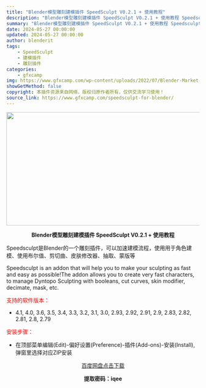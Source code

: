 ```yaml
---
title: "Blender模型雕刻建模插件 SpeedSculpt V0.2.1 + 使用教程"
description: "Blender模型雕刻建模插件 SpeedSculpt V0.2.1 + 使用教程 Speedsculpt是Blender的一个雕刻插件，可以加速建模流程，使用用于角色建模、使用布尔值、剪切曲、皮肤修..."
summary: "Blender模型雕刻建模插件 SpeedSculpt V0.2.1 + 使用教程 Speedsculpt是Blender的一个雕刻插件，可以加速建模流程，使用用于角色建模、使用布尔值、剪切曲、皮肤修..."
date: 2024-05-27 00:00:00
updated: 2024-05-27 00:00:00
author: blenderit
tags: 
    - SpeedSculpt
    - 建模插件
    - 雕刻插件
categories:
    - gfxcamp
img: https://www.gfxcamp.com/wp-content/uploads/2022/07/Blender-Market-Speedsculpt.jpg
showGetMethod: false
copyright: 本插件资源来自网络，版权归原作者所有，仅供交流学习使用！
source_link: https://www.gfxcamp.com/speedsculpt-for-blender/
---
```

<div><p><img decoding="async" class="aligncenter size-full wp-image-105159" src="https://www.gfxcamp.com/wp-content/uploads/2022/07/Blender-Market-Speedsculpt.jpg" data-src="https://www.gfxcamp.com/wp-content/uploads/2022/07/Blender-Market-Speedsculpt.jpg" alt="" width="590" height="295" data-srcset="https://www.gfxcamp.com/wp-content/uploads/2022/07/Blender-Market-Speedsculpt.jpg 590w, https://www.gfxcamp.com/wp-content/uploads/2022/07/Blender-Market-Speedsculpt-150x75.jpg 150w" data-sizes="(max-width: 590px) 100vw, 590px"></p><p style="text-align: center;"><strong>Blender模型雕刻建模插件 SpeedSculpt V0.2.1 + 使用教程</strong></p><p>Speedsculpt是Blender的一个雕刻插件，可以加速建模流程，使用用于角色建模、使用布尔值、剪切曲、皮肤修改器、抽取、蒙版等</p><p>Speedsculpt is an addon that will help you to make your sculpting as fast and easy as possible!The addon allows you to create very fast characters, to manage Dyntopo Sculpting with booleans, cut curves, skin modifier, decimate, mask, etc.</p><p><span style="color: #ff0000;">支持的软件版本：</span></p><ul>
<li>4.1, 4.0, 3.6, 3.5, 3.4, 3.3, 3.2, 3.1, 3.0, 2.93, 2.92, 2.91, 2.9, 2.83, 2.82, 2.81, 2.8, 2.79</li>
</ul><p><span style="color: #ff0000;">安装步骤：</span></p><ul>
<li>在顶部菜单编辑(Edit)-偏好设置(Preference)-插件(Add-ons)-安装(Install),弹窗里选择对应ZIP安装</li>
</ul><p style="text-align: center;"><a class="maxbutton-3 maxbutton maxbutton-baidu" target="_blank" rel="noopener" href="https://pan.baidu.com/s/1U8nTMJ7lHRZLG8BOxYYFbQ?pwd=iqee"><span class="mb-text">百度网盘点击下载</span></a></p><p style="text-align: center;"><strong>提取密码：iqee</strong></p></div>